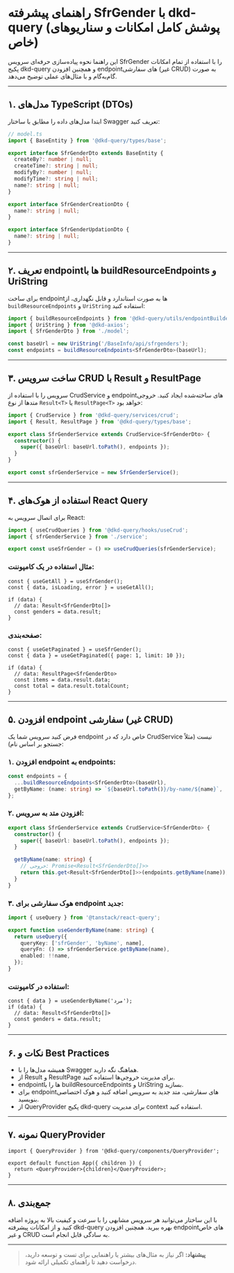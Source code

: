 # راهنمای پیشرفته SfrGender با dkd-query (پوشش کامل امکانات و سناریوهای خاص)

این راهنما نحوه پیاده‌سازی حرفه‌ای سرویس SfrGender را با استفاده از تمام امکانات پکیج dkd-query و همچنین افزودن endpointهای سفارشی (غیر CRUD) به صورت گام‌به‌گام و با مثال‌های عملی توضیح می‌دهد.

---

## ۱. مدل‌های TypeScript (DTOs)

ابتدا مدل‌های داده را مطابق با ساختار Swagger تعریف کنید:

```ts
// model.ts
import { BaseEntity } from '@dkd-query/types/base';

export interface SfrGenderDto extends BaseEntity {
  createBy?: number | null;
  createTime?: string | null;
  modifyBy?: number | null;
  modifyTime?: string | null;
  name?: string | null;
}

export interface SfrGenderCreationDto {
  name?: string | null;
}

export interface SfrGenderUpdationDto {
  name?: string | null;
}
```

---

## ۲. تعریف endpointها با buildResourceEndpoints و UriString

برای ساخت endpointها به صورت استاندارد و قابل نگهداری، از `buildResourceEndpoints` و `UriString` استفاده کنید:

```ts
import { buildResourceEndpoints } from '@dkd-query/utils/endpointBuilder';
import { UriString } from '@dkd-axios';
import { SfrGenderDto } from './model';

const baseUrl = new UriString('/BaseInfo/api/sfrgenders');
const endpoints = buildResourceEndpoints<SfrGenderDto>(baseUrl);
```

---

## ۳. ساخت سرویس CRUD با Result و ResultPage

سرویس را با استفاده از CrudService و endpointهای ساخته‌شده ایجاد کنید. خروجی متدها از نوع `Result<T>` یا `ResultPage<T>` خواهد بود:

```ts
import { CrudService } from '@dkd-query/services/crud';
import { Result, ResultPage } from '@dkd-query/types/base';

export class SfrGenderService extends CrudService<SfrGenderDto> {
  constructor() {
    super({ baseUrl: baseUrl.toPath(), endpoints });
  }
}

export const sfrGenderService = new SfrGenderService();
```

---

## ۴. استفاده از هوک‌های React Query

برای اتصال سرویس به React:

```ts
import { useCrudQueries } from '@dkd-query/hooks/useCrud';
import { sfrGenderService } from './service';

export const useSfrGender = () => useCrudQueries(sfrGenderService);
```

### مثال استفاده در یک کامپوننت:

```tsx
const { useGetAll } = useSfrGender();
const { data, isLoading, error } = useGetAll();

if (data) {
  // data: Result<SfrGenderDto[]>
  const genders = data.result;
}
```

### صفحه‌بندی:
```tsx
const { useGetPaginated } = useSfrGender();
const { data } = useGetPaginated({ page: 1, limit: 10 });

if (data) {
  // data: ResultPage<SfrGenderDto>
  const items = data.result.data;
  const total = data.result.totalCount;
}
```

---

## ۵. افزودن endpoint سفارشی (غیر CRUD)

فرض کنید سرویس شما یک endpoint خاص دارد که در CrudService نیست (مثلاً جستجو بر اساس نام):

### ۱. افزودن endpoint به endpoints:
```ts
const endpoints = {
  ...buildResourceEndpoints<SfrGenderDto>(baseUrl),
  getByName: (name: string) => `${baseUrl.toPath()}/by-name/${name}`,
};
```

### ۲. افزودن متد به سرویس:
```ts
export class SfrGenderService extends CrudService<SfrGenderDto> {
  constructor() {
    super({ baseUrl: baseUrl.toPath(), endpoints });
  }

  getByName(name: string) {
    // خروجی: Promise<Result<SfrGenderDto[]>>
    return this.get<Result<SfrGenderDto[]>>(endpoints.getByName(name));
  }
}
```

### ۳. هوک سفارشی برای endpoint جدید:
```ts
import { useQuery } from '@tanstack/react-query';

export function useGenderByName(name: string) {
  return useQuery({
    queryKey: ['sfrGender', 'byName', name],
    queryFn: () => sfrGenderService.getByName(name),
    enabled: !!name,
  });
}
```

### استفاده در کامپوننت:
```tsx
const { data } = useGenderByName('مرد');
if (data) {
  // data: Result<SfrGenderDto[]>
  const genders = data.result;
}
```

---

## ۶. نکات و Best Practices

- همیشه مدل‌ها را با Swagger هماهنگ نگه دارید.
- از Result و ResultPage برای مدیریت خروجی‌ها استفاده کنید.
- endpointها را با buildResourceEndpoints و UriString بسازید.
- برای endpointهای سفارشی، متد جدید به سرویس اضافه کنید و هوک اختصاصی بنویسید.
- از QueryProvider پکیج dkd-query برای مدیریت context استفاده کنید.

---

## ۷. نمونه QueryProvider

```tsx
import { QueryProvider } from '@dkd-query/components/QueryProvider';

export default function App({ children }) {
  return <QueryProvider>{children}</QueryProvider>;
}
```

---

## ۸. جمع‌بندی

با این ساختار می‌توانید هر سرویس مشابهی را با سرعت و کیفیت بالا به پروژه اضافه کنید و از امکانات پیشرفته dkd-query بهره ببرید. همچنین افزودن endpointهای خاص و غیر CRUD به سادگی قابل انجام است.

---

> **پیشنهاد:** اگر نیاز به مثال‌های بیشتر یا راهنمایی برای تست و توسعه دارید، درخواست دهید تا راهنمای تکمیلی ارائه شود. 